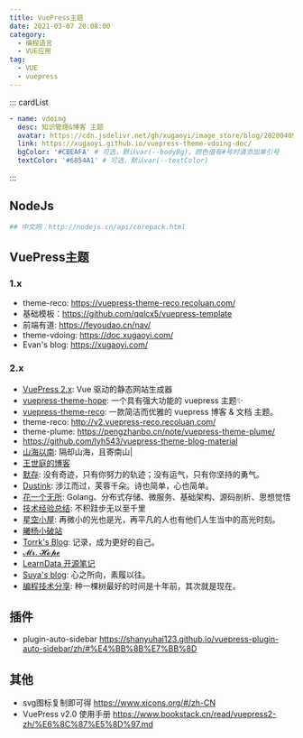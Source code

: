 ```yaml
---
title: VuePress主题
date: 2021-03-07 20:08:00
category: 
  - 编程语言
  - VUE应用
tag: 
  - VUE
  - vuepress
---
```


::: cardList

```yaml
- name: vdoing
  desc: 知识管理&博客 主题
  avatar: https://cdn.jsdelivr.net/gh/xugaoyi/image_store/blog/20200409124835.png 
  link: https://xugaoyi.github.io/vuepress-theme-vdoing-doc/
  bgColor: '#CBEAFA' # 可选，默认var(--bodyBg)。颜色值有#号时请添加单引号
  textColor: '#6854A1' # 可选，默认var(--textColor)
```

:::

## NodeJs

```bash
## 中文网：http://nodejs.cn/api/corepack.html
```

## VuePress主题

### 1.x

- theme-reco: <https://vuepress-theme-reco.recoluan.com/>
- 基础模板：<https://github.com/qqlcx5/vuepress-template>
- 前端有道: <https://feyoudao.cn/nav/>
- theme-vdoing: <https://doc.xugaoyi.com/>
- Evan's blog: <https://xugaoyi.com/>

### 2.x

- [VuePress 2.x](https://v2.vuepress.vuejs.org/zh/): Vue 驱动的静态网站生成器
- [vuepress-theme-hope](https://vuepress-theme-hope.github.io/v2/zh/): 一个具有强大功能的 vuepress 主题✨
- [vuepress-theme-reco](https://vuepress-theme-reco.recoluan.com/): 一款简洁而优雅的 vuepress 博客 & 文档 主题。
- theme-reco: <http://v2.vuepress-reco.recoluan.com/>
- theme-plume: <https://pengzhanbo.cn/note/vuepress-theme-plume/>
- <https://github.com/lyh543/vuepress-theme-blog-material>
- [山海以南](https://mu-yan.cn/): 隔却山海，且寄南山|
- [王世庭的博客](https://www.wstee.com/)
- [默存](https://typ1805.gitee.io/typ1805/): 没有奇迹，只有你努力的轨迹；没有运气，只有你坚持的勇气。
- [Dustink](https://www.dustink.cn/): 涉江而过，芙蓉千朵。诗也简单，心也简单。
- [花一个无所](http://www.alihanniba.com/): Golang、分布式存储、微服务、基础架构、源码剖析、思想觉悟
- [技术经验总结](https://anyfork.gitee.io/blog-docs/): 不积跬步无以至千里
- [星空小屋](https://www.xk857.com/): 再微小的光也是光，再平凡的人也有他们人生当中的高光时刻。
- [曦杨小破站](https://xiyang6.gitee.io/)
- [Torrk's Blog](https://conimi.com/): 记录，成为更好的自己。
- [𝓜𝓻. 𝓗𝓸𝓹𝓮](https://mrhope.site/)
- [LearnData 开源笔记](https://newzone.top/)
- [Suya's blog](https://www.suyaspace.com/): 心之所向，素履以往。
- [编程技术分享](https://hellogitlab.com/): 种一棵树最好的时间是十年前，其次就是现在。

## 插件

- plugin-auto-sidebar <https://shanyuhai123.github.io/vuepress-plugin-auto-sidebar/zh/#%E4%BB%8B%E7%BB%8D>

## 其他

- svg图标复制即可得 <https://www.xicons.org/#/zh-CN>
- VuePress v2.0 使用手册 <https://www.bookstack.cn/read/vuepress2-zh/%E6%8C%87%E5%8D%97.md>
